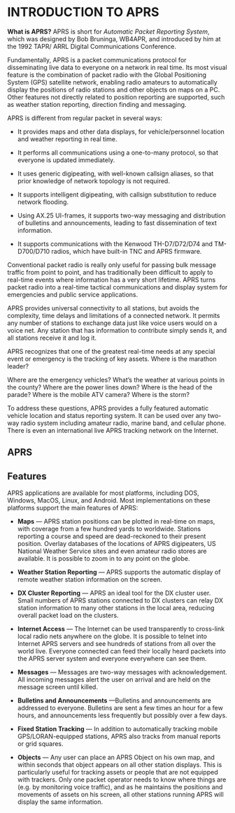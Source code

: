 # INTRODUCTION TO APRS

**What is APRS?** APRS is short for _Automatic Packet Reporting System_, which was designed by Bob Bruninga, WB4APR, and introduced by him at the 1992 TAPR/ ARRL Digital Communications Conference.

Fundamentally, APRS is a packet communications protocol for disseminating live data to everyone on a network in real time. Its most visual feature is the combination of packet radio with the Global Positioning System (GPS) satellite network, enabling radio amateurs to automatically display the positions of radio stations and other objects on maps on a PC. Other features not directly related to position reporting are supported, such as weather station reporting, direction finding and messaging.

APRS is different from regular packet in several ways:

- It provides maps and other data displays, for vehicle/personnel location and weather reporting in real time.

- It performs all communications using a one-to-many protocol, so that everyone is updated immediately.

- It uses generic digipeating, with well-known callsign aliases, so that prior knowledge of network topology is not required.

- It supports intelligent digipeating, with callsign substitution to reduce network flooding.

- Using AX.25 UI-frames, it supports two-way messaging and distribution of bulletins and announcements, leading to fast dissemination of text information.

- It supports communications with the Kenwood TH-D7/D72/D74 and TM-D700/D710 radios, which have built-in TNC and APRS firmware.

Conventional packet radio is really only useful for passing bulk message traffic from point to point, and has traditionally been difficult to apply to real-time events where information has a very short lifetime. APRS turns packet radio into a real-time tactical communications and display system for emergencies and public service applications.

APRS provides universal connectivity to all stations, but avoids the complexity, time delays and limitations of a connected network. It permits any number of stations to exchange data just like voice users would on a voice net. Any station that has information to contribute simply sends it, and all stations receive it and log it.

APRS recognizes that one of the greatest real-time needs at any special event or emergency is the tracking of key assets. Where is the marathon leader?

Where are the emergency vehicles? What’s the weather at various points in the county? Where are the power lines down? Where is the head of the parade? Where is the mobile ATV camera? Where is the storm?

To address these questions, APRS provides a fully featured automatic vehicle location and status reporting system. It can be used over any two-way radio system including amateur radio, marine band, and cellular phone. There is even an international live APRS tracking network on the Internet.

## APRS

## Features

APRS applications are available for most platforms, including DOS, Windows, MacOS, Linux, and Android. Most implementations on these platforms support the main features of APRS:

- **Maps** — APRS station positions can be plotted in real-time on maps, with coverage from a few hundred yards to worldwide. Stations reporting a course and speed are dead-reckoned to their present position. Overlay databases of the locations of APRS digipeaters, US National Weather Service sites and even amateur radio stores are available. It is possible to zoom in to any point on the globe.

- **Weather Station Reporting** — APRS supports the automatic display of remote weather station information on the screen.

- **DX Cluster Reporting** — APRS an ideal tool for the DX cluster user. Small numbers of APRS stations connected to DX clusters can relay DX station information to many other stations in the local area, reducing overall packet load on the clusters.

- **Internet Access** — The Internet can be used transparently to cross-link local radio nets anywhere on the globe. It is possible to telnet into Internet APRS servers and see hundreds of stations from all over the world live. Everyone connected can feed their locally heard packets into the APRS server system and everyone everywhere can see them.

- **Messages** — Messages are two-way messages with acknowledgement. All incoming messages alert the user on arrival and are held on the message screen until killed.

- **Bulletins and Announcements** —Bulletins and announcements are addressed to everyone. Bulletins are sent a few times an hour for a few hours, and announcements less frequently but possibly over a few days.

- **Fixed Station Tracking** — In addition to automatically tracking mobile GPS/LORAN-equipped stations, APRS also tracks from manual reports or grid squares.

- **Objects** — Any user can place an APRS Object on his own map, and within seconds that object appears on all other station displays. This is particularly useful for tracking assets or people that are not equipped with trackers. Only one packet operator needs to know where things are (e.g. by monitoring voice traffic), and as he maintains the positions and movements of assets on his screen, all other stations running APRS will display the same information.

